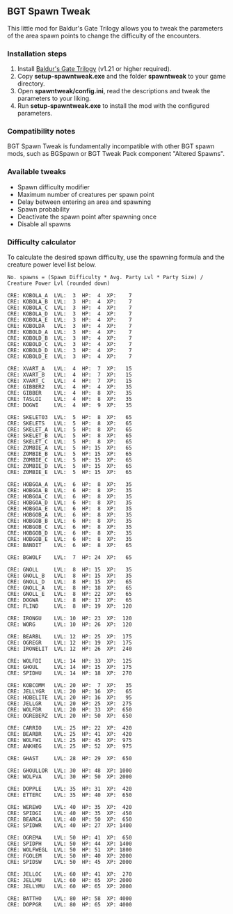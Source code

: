 ## BGT Spawn Tweak
This little mod for Baldur's Gate Trilogy allows you to tweak the parameters of the area spawn points to change the difficulty of the encounters.

### Installation steps
1. Install [Baldur's Gate Trilogy](https://github.com/SpellholdStudios/BGT-WeiDU) (v1.21 or higher required).
2. Copy **setup-spawntweak.exe** and the folder **spawntweak** to your game directory.
3. Open **spawntweak/config.ini**, read the descriptions and tweak the parameters to your liking.
4. Run **setup-spawntweak.exe** to install the mod with the configured parameters.

### Compatibility notes
BGT Spawn Tweak is fundamentally incompatible with other BGT spawn mods, such as BGSpawn or BGT Tweak Pack component "Altered Spawns".

### Available tweaks
* Spawn difficulty modifier
* Maximum number of creatures per spawn point
* Delay between entering an area and spawning
* Spawn probability
* Deactivate the spawn point after spawning once
* Disable all spawns

### Difficulty calculator
To calculate the desired spawn difficulty, use the spawning formula and the creature power level list below.

```
No. spawns = (Spawn Difficulty * Avg. Party Lvl * Party Size) / Creature Power Lvl (rounded down)
```
```
CRE: KOBOLA_A  LVL:  3  HP:  4  XP:    7
CRE: KOBOLA_B  LVL:  3  HP:  4  XP:    7
CRE: KOBOLA_C  LVL:  3  HP:  4  XP:    7
CRE: KOBOLA_D  LVL:  3  HP:  4  XP:    7
CRE: KOBOLA_E  LVL:  3  HP:  4  XP:    7
CRE: KOBOLDA   LVL:  3  HP:  4  XP:    7
CRE: KOBOLD_A  LVL:  3  HP:  4  XP:    7
CRE: KOBOLD_B  LVL:  3  HP:  4  XP:    7
CRE: KOBOLD_C  LVL:  3  HP:  4  XP:    7
CRE: KOBOLD_D  LVL:  3  HP:  4  XP:    7
CRE: KOBOLD_E  LVL:  3  HP:  4  XP:    7

CRE: XVART_A   LVL:  4  HP:  7  XP:   15
CRE: XVART_B   LVL:  4  HP:  7  XP:   15
CRE: XVART_C   LVL:  4  HP:  7  XP:   15
CRE: GIBBER2   LVL:  4  HP:  4  XP:   35
CRE: GIBBER    LVL:  4  HP:  8  XP:   35
CRE: TASLOI    LVL:  4  HP:  8  XP:   35
CRE: DOGWI     LVL:  4  HP:  9  XP:   35

CRE: SKELET03  LVL:  5  HP:  8  XP:   65
CRE: SKELETS   LVL:  5  HP:  8  XP:   65
CRE: SKELET_A  LVL:  5  HP:  8  XP:   65
CRE: SKELET_B  LVL:  5  HP:  8  XP:   65
CRE: SKELET_C  LVL:  5  HP:  8  XP:   65
CRE: ZOMBIE_A  LVL:  5  HP: 15  XP:   65
CRE: ZOMBIE_B  LVL:  5  HP: 15  XP:   65
CRE: ZOMBIE_C  LVL:  5  HP: 15  XP:   65
CRE: ZOMBIE_D  LVL:  5  HP: 15  XP:   65
CRE: ZOMBIE_E  LVL:  5  HP: 15  XP:   65

CRE: HOBGOA_A  LVL:  6  HP:  8  XP:   35
CRE: HOBGOA_B  LVL:  6  HP:  8  XP:   35
CRE: HOBGOA_C  LVL:  6  HP:  8  XP:   35
CRE: HOBGOA_D  LVL:  6  HP:  8  XP:   35
CRE: HOBGOA_E  LVL:  6  HP:  8  XP:   35
CRE: HOBGOB_A  LVL:  6  HP:  8  XP:   35
CRE: HOBGOB_B  LVL:  6  HP:  8  XP:   35
CRE: HOBGOB_C  LVL:  6  HP:  8  XP:   35
CRE: HOBGOB_D  LVL:  6  HP:  8  XP:   35
CRE: HOBGOB_E  LVL:  6  HP:  8  XP:   35
CRE: BANDIT    LVL:  6  HP:  8  XP:   65

CRE: BGWOLF    LVL:  7  HP: 24  XP:   65

CRE: GNOLL     LVL:  8  HP: 15  XP:   35
CRE: GNOLL_B   LVL:  8  HP: 15  XP:   35
CRE: GNOLL_D   LVL:  8  HP: 15  XP:   65
CRE: GNOLL_A   LVL:  8  HP: 18  XP:   65
CRE: GNOLL_E   LVL:  8  HP: 22  XP:   65
CRE: DOGWA     LVL:  8  HP: 17  XP:   65
CRE: FLIND     LVL:  8  HP: 19  XP:  120

CRE: IRONGU    LVL: 10  HP: 23  XP:  120
CRE: WORG      LVL: 10  HP: 26  XP:  120

CRE: BEARBL    LVL: 12  HP: 25  XP:  175
CRE: OGREGR    LVL: 12  HP: 19  XP:  175
CRE: IRONELIT  LVL: 12  HP: 26  XP:  240

CRE: WOLFDI    LVL: 14  HP: 33  XP:  125
CRE: GHOUL     LVL: 14  HP: 15  XP:  175
CRE: SPIDHU    LVL: 14  HP: 18  XP:  270

CRE: KOBCOMM   LVL: 20  HP:  7  XP:   35
CRE: JELLYGR   LVL: 20  HP: 16  XP:   65
CRE: HOBELITE  LVL: 20  HP: 16  XP:   95
CRE: JELLGR    LVL: 20  HP: 25  XP:  275
CRE: WOLFDR    LVL: 20  HP: 33  XP:  650
CRE: OGREBERZ  LVL: 20  HP: 50  XP:  650

CRE: CARRIO    LVL: 25  HP: 22  XP:  420
CRE: BEARBR    LVL: 25  HP: 41  XP:  420
CRE: WOLFWI    LVL: 25  HP: 45  XP:  975
CRE: ANKHEG    LVL: 25  HP: 52  XP:  975

CRE: GHAST     LVL: 28  HP: 29  XP:  650

CRE: GHOULLOR  LVL: 30  HP: 48  XP: 1000
CRE: WOLFVA    LVL: 30  HP: 50  XP: 2000

CRE: DOPPLE    LVL: 35  HP: 31  XP:  420
CRE: ETTERC    LVL: 35  HP: 40  XP:  650

CRE: WEREWO    LVL: 40  HP: 35  XP:  420
CRE: SPIDGI    LVL: 40  HP: 35  XP:  450
CRE: BEARCA    LVL: 40  HP: 50  XP:  650
CRE: SPIDWR    LVL: 40  HP: 27  XP: 1400

CRE: OGREMA    LVL: 50  HP: 41  XP:  650
CRE: SPIDPH    LVL: 50  HP: 44  XP: 1400
CRE: WOLFWEGL  LVL: 50  HP: 51  XP: 1800
CRE: FGOLEM    LVL: 50  HP: 40  XP: 2000
CRE: SPIDSW    LVL: 50  HP: 45  XP: 2000

CRE: JELLOC    LVL: 60  HP: 41  XP:  270
CRE: JELLMU    LVL: 60  HP: 65  XP: 2000
CRE: JELLYMU   LVL: 60  HP: 65  XP: 2000

CRE: BATTHO    LVL: 80  HP: 58  XP: 4000
CRE: DOPPGR    LVL: 80  HP: 65  XP: 4000
```
